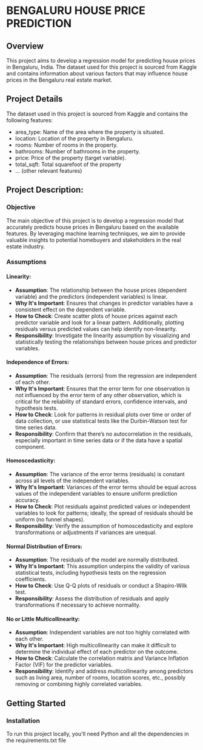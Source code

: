 # BENGALURU HOUSE PRICE PREDICTION

## Overview

This project aims to develop a regression model for predicting house prices in Bengaluru, India. The dataset used for this project is sourced from Kaggle and contains information about various factors that may influence house prices in the Bengaluru real estate market.

## Project Details
The dataset used in this project is sourced from Kaggle and contains the following features:

- area_type: Name of the area where the property is situated.
- location: Location of the property in Bengaluru.
- rooms: Number of rooms in the property.
- bathrooms: Number of bathrooms in the property.
- price: Price of the property (target variable).
- total_sqft: Total squarefoot of the property
- ... (other relevant features)

## Project Description:

### Objective

The main objective of this project is to develop a regression model that accurately predicts house prices in Bengaluru based on the available features. By leveraging machine learning techniques, we aim to provide valuable insights to potential homebuyers and stakeholders in the real estate industry.

### Assumptions
#### Linearity:
- **Assumption**: The relationship between the house prices (dependent variable) and the predictors (independent variables) is linear.
- **Why It's Important**: Ensures that changes in predictor variables have a consistent effect on the dependent variable.
- **How to Check**: Create scatter plots of house prices against each predictor variable and look for a linear pattern. Additionally, plotting residuals versus predicted values can help identify non-linearity.
- **Responsibility**: Investigate the linearity assumption by visualizing and statistically testing the relationships between house prices and predictor variables.

#### Independence of Errors: 
- **Assumption**: The residuals (errors) from the regression are independent of each other.
- **Why It's Important**: Ensures that the error term for one observation is not influenced by the error term of any other observation, which is critical for the reliability of standard errors, confidence intervals, and hypothesis tests.
- **How to Check**: Look for patterns in residual plots over time or order of data collection, or use statistical tests like the Durbin-Watson test for time series data.
- **Responsibility**: Confirm that there’s no autocorrelation in the residuals, especially important in time series data or if the data have a spatial component.

#### Homoscedasticity:
- **Assumption**: The variance of the error terms (residuals) is constant across all levels of the independent variables.
- **Why It's Important**: Variances of the error terms should be equal across values of the independent variables to ensure uniform prediction accuracy.
- **How to Check**: Plot residuals against predicted values or independent variables to look for patterns; ideally, the spread of residuals should be uniform (no funnel shapes).
- **Responsibility**: Verify the assumption of homoscedasticity and explore transformations or adjustments if variances are unequal.

#### Normal Distribution of Errors: 
- **Assumption**: The residuals of the model are normally distributed.
- **Why It's Important**: This assumption underpins the validity of various statistical tests, including hypothesis tests on the regression coefficients.
- **How to Check**: Use Q-Q plots of residuals or conduct a Shapiro-Wilk test.
- **Responsibility**: Assess the distribution of residuals and apply transformations if necessary to achieve normality.

#### No or Little Multicollinearity:
- **Assumption**: Independent variables are not too highly correlated with each other.
- **Why It's Important**: High multicollinearity can make it difficult to determine the individual effect of each predictor on the outcome.
- **How to Check**: Calculate the correlation matrix and Variance Inflation Factor (VIF) for the predictor variables.
- **Responsibility**: Identify and address multicollinearity among predictors such as living area, number of rooms, location scores, etc., possibly removing or combining highly correlated variables.

## Getting Started

### Installation
To run this project locally, you'll need Python and all the dependencies in the requirements.txt file


